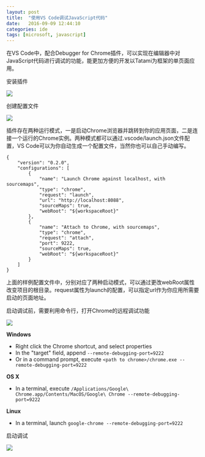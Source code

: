 ```yaml
---
layout: post
title:  "使用VS Code调试JavaScript代码"
date:   2016-09-09 12:44:10
categories: ide
tags: [microsoft, javascript]
---
```


在VS Code中，配合Debugger for Chrome插件，可以实现在编辑器中对JavaScript代码进行调试的功能，能更加方便的开发以Tatami为框架的单页面应用。

安装插件

![](//whhbio.oss-cn-beijing.aliyuncs.com/blog/install.gif)

创建配置文件

![](//whhbio.oss-cn-beijing.aliyuncs.com/blog/config.gif)

插件存在两种运行模式，一是启动Chrome浏览器并跳转到你的应用页面，二是连接一个运行的Chrome实例。两种模式都可以通过.vscode/launch.json文件配置，VS Code可以为你自动生成一个配置文件，当然你也可以自己手动编写。

```
{
    "version": "0.2.0",
    "configurations": [
        {
            "name": "Launch Chrome against localhost, with sourcemaps",
            "type": "chrome",
            "request": "launch",
            "url": "http://localhost:8088",
            "sourceMaps": true,
            "webRoot": "${workspaceRoot}"
        },
        {
            "name": "Attach to Chrome, with sourcemaps",
            "type": "chrome",
            "request": "attach",
            "port": 9222,
            "sourceMaps": true,
            "webRoot": "${workspaceRoot}"
        }
    ]
}
```

上面的样例配置文件中，分别对应了两种启动模式，可以通过更改webRoot属性改变项目的根目录。request属性为launch的配置，可以指定url作为你应用所需要启动的页面地址。


启动调试前，需要利用命令行，打开Chrome的远程调试功能

![](//whhbio.oss-cn-beijing.aliyuncs.com/blog/iterm.gif)

__Windows__

* Right click the Chrome shortcut, and select properties
* In the "target" field, append `--remote-debugging-port=9222`
* Or in a command prompt, execute `<path to chrome>/chrome.exe --remote-debugging-port=9222`

__OS X__

* In a terminal, execute `/Applications/Google\ Chrome.app/Contents/MacOS/Google\ Chrome --remote-debugging-port=9222`

__Linux__

* In a terminal, launch `google-chrome --remote-debugging-port=9222`


启动调试

![](//whhbio.oss-cn-beijing.aliyuncs.com/blog/attach.gif)

